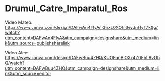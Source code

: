 # Drumul_Catre_Imparatul_Ros

Video Mateo: https://www.canva.com/design/DAFwAn4FlyA/_GnxL0XOhi8ezdnHyT7k9g/watch?utm_content=DAFwAn4FlyA&utm_campaign=designshare&utm_medium=link&utm_source=publishsharelink

Video Alex: https://www.canva.com/design/DAFwBuu4ZHQ/KUOFqcBlOXy4Z0FhL8vOhQ/watch?utm_content=DAFwBuu4ZHQ&utm_campaign=designshare&utm_medium=link&utm_source=editor
